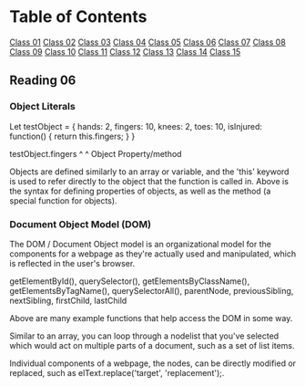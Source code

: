 # Table of Contents

[Class 01](class-01.md)
[Class 02](class-02.md)
[Class 03](class-03.md)
[Class 04](class-04.md)
[Class 05](class-05.md)
[Class 06](class-06.md)
[Class 07](class-07.md)
[Class 08](class-08.md)
[Class 09](class-09.md)
[Class 10](class-10.md)
[Class 11](class-11.md)
[Class 12](class-12.md)
[Class 13](class-13.md)
[Class 14](class-14.md)
[Class 15](class-15.md)

## Reading 06

### Object Literals

Let testObject = {
  hands: 2,
  fingers: 10,
  knees: 2,
  toes:  10,
  isInjured: function() {
    return this.fingers;
  }
}

testObject.fingers
    ^         ^
  Object   Property/method

Objects are defined similarly to an array or variable, and the 'this' keyword is used to refer directly to the object that the function is called in. Above is the syntax for defining properties of objects, as well as the method (a special function for objects).

### Document Object Model (DOM)

The DOM / Document Object model is an organizational model for the components for a webpage as they're actually used and manipulated, which is reflected in the user's browser.

getElementById(), querySelector(), getElementsByClassName(), getElementsByTagName(), querySelectorAll(), parentNode, previousSibling, nextSibling, firstChild, lastChild

Above are many example functions that help access the DOM in some way.

Similar to an array, you can loop through a nodelist that you've selected which would act on multiple parts of a document, such as a set of list items.

Individual components of a webpage, the nodes, can be directly modified or replaced, such as elText.replace('target', 'replacement');.
